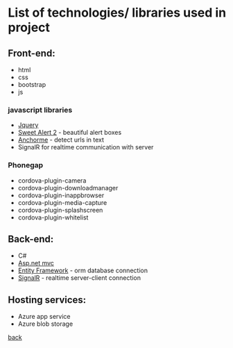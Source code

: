 
# List of technologies/ libraries used in project

## Front-end:
  * html
  * css
  * bootstrap
  * js
  
### javascript libraries
  
  * [Jquery](https://jquery.com/)
  * [Sweet Alert 2](https://limonte.github.io/sweetalert2/) - beautiful alert boxes
  * [Anchorme](https://alexcorvi.github.io/anchorme.js/) - detect urls in text
  * SignalR for realtime communication with server

### Phonegap
  
  * cordova-plugin-camera
  * cordova-plugin-downloadmanager  
  * cordova-plugin-inappbrowser   
  * cordova-plugin-media-capture   
  * cordova-plugin-splashscreen   
  * cordova-plugin-whitelist   
  
## Back-end:
  * C#
  * [Asp.net mvc](https://www.asp.net/mvc)
  * [Entity Framework](https://github.com/aspnet/EntityFramework6) - orm database connection
  * [SignalR](https://www.asp.net/signalr) - realtime server-client connection
  
## Hosting services:
  * Azure app service
  * Azure blob storage

[back](./)
